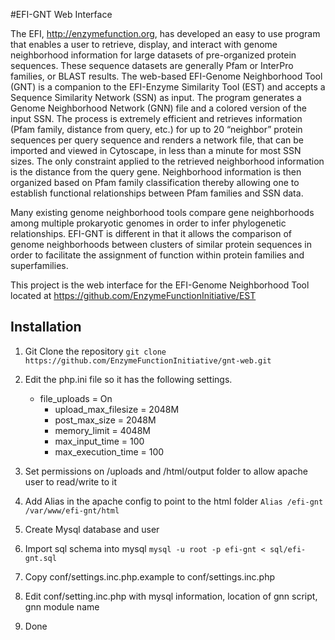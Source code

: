 #EFI-GNT Web Interface

The EFI, http://enzymefunction.org,  has developed an easy to use program that enables a user to retrieve, display, and interact with genome neighborhood information for large datasets of pre-organized protein sequences. These sequence datasets are generally Pfam or InterPro families, or BLAST results. The web-based EFI-Genome Neighborhood Tool (GNT) is a companion to the EFI-Enzyme Similarity Tool (EST) and accepts a Sequence Similarity Network (SSN) as input. The program generates a Genome Neighborhood Network (GNN) file and a colored version of the input SSN. The process is extremely efficient and retrieves information (Pfam family, distance from query, etc.) for up to 20 “neighbor” protein sequences per query sequence and renders a network file, that can be imported and viewed in Cytoscape, in less than a minute for most SSN sizes. The only constraint applied to the retrieved neighborhood information is the distance from the query gene. Neighborhood information is then organized based on Pfam family classification thereby allowing one to establish functional relationships between Pfam families and SSN data.

Many existing genome neighborhood tools compare gene neighborhoods among multiple prokaryotic genomes in order to infer phylogenetic relationships. EFI-GNT is different in that it allows the comparison of genome neighborhoods between clusters of similar protein sequences in order to facilitate the assignment of function within protein families and superfamilies. 

This project is the web interface for the EFI-Genome Neighborhood Tool located at https://github.com/EnzymeFunctionInitiative/EST

## Installation
1.  Git Clone the repository
```git clone https://github.com/EnzymeFunctionInitiative/gnt-web.git```

2. Edit the php.ini file so it has the following settings.
	* file_uploads = On
        * upload_max_filesize = 2048M
        * post_max_size = 2048M
        * memory_limit = 4048M
        * max_input_time = 100
        * max_execution_time = 100

3.  Set permissions on /uploads and /html/output folder to allow apache user to read/write to it
4.  Add Alias in the apache config to point to the html folder
```Alias /efi-gnt /var/www/efi-gnt/html```
5.  Create Mysql database and user
6.  Import sql schema into mysql
```mysql -u root -p efi-gnt < sql/efi-gnt.sql```
7.  Copy conf/settings.inc.php.example to conf/settings.inc.php
8.  Edit conf/setting.inc.php with mysql information, location of gnn script, gnn module name
9.  Done
